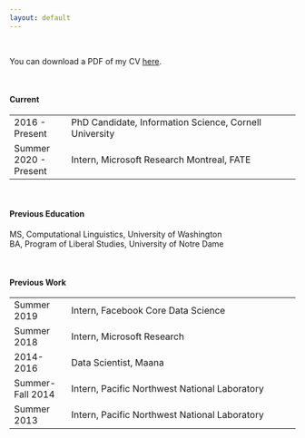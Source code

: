 ```yaml
---
layout: default
---
```


<br>

You can download a PDF of my CV [here](http://maria-antoniak.github.io/resources/maria_antoniak.pdf).

<br>

#### Current

<table style="width:100%">
  <tr>
    <td width="20%">2016 - Present</td>
    <td>PhD Candidate, Information Science, Cornell University</td>
  </tr>
  <tr>
    <td width="20%">Summer 2020 - Present</td>
    <td>Intern, Microsoft Research Montreal, FATE</td>
  </tr>
</table>

<br>

#### Previous Education

MS, Computational Linguistics, University of Washington  
BA, Program of Liberal Studies, University of Notre Dame  

<br>

#### Previous Work

<table style="width:100%">
  <tr>
    <td width="20%">Summer 2019</td>
    <td>Intern, Facebook Core Data Science</td>
  </tr>
  <tr>
    <td width="20%">Summer 2018</td>
    <td>Intern, Microsoft Research</td>
  </tr>
  <tr>
    <td width="20%">2014-2016</td>
    <td>Data Scientist, Maana </td>
  </tr>
  <tr>
    <td width="20%">Summer-Fall 2014</td>
    <td>Intern, Pacific Northwest National Laboratory</td>
  </tr>
  <tr>
    <td width="20%">Summer 2013</td>
    <td> Intern, Pacific Northwest National Laboratory</td>
  </tr>
</table>